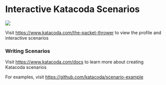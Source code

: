 # Interactive Katacoda Scenarios

[![](http://shields.katacoda.com/katacoda/the-packet-thrower/count.svg)](https://www.katacoda.com/the-packet-thrower "Get your profile on Katacoda.com")

Visit https://www.katacoda.com/the-packet-thrower to view the profile and interactive scenarios

### Writing Scenarios
Visit https://www.katacoda.com/docs to learn more about creating Katacoda scenarios

For examples, visit https://github.com/katacoda/scenario-example
